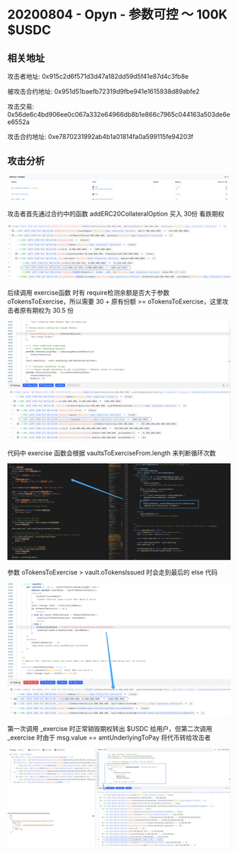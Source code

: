 # 20200804 - Opyn - 参数可控 ～ 100K $USDC

## 相关地址

攻击者地址: 0x915c2d6f571d3d47a182dd59d5f41e87d4c3fb8e

被攻击合约地址: 0x951d51baefb72319d9fbe941e1615938d89abfe2

攻击交易: 0x56de6c4bd906ee0c067a332e64966db8b1e866c7965c044163a503de6ee6552a

攻击合约地址: 0xe7870231992ab4b1a01814fa0a599115fe94203f

## 攻击分析

![image.png](../../img/1707833897045-234f3850-3634-4148-b36d-ca6ae9ee6e10.png)

攻击者首先通过合约中的函数 addERC20CollateralOption 买入 30份 看跌期权

![img](../../img/1707834000753-d4bc74f8-9dc8-4df1-a7d8-dbb54a2811db.png)

后续调用 exercise函数 时有 require检测余额是否大于参数 oTokensToExercise，所以需要 30 + 原有份额 >= oTokensToExercise，这里攻击者原有期权为 30.5 份

![img](../../img/1707834116737-a2d4befa-6437-412c-8aee-79638cd13ed7.png)

代码中 exercise 函数会根据 vaultsToExerciseFrom.length 来判断循环次数

![img](../../img/1707835177794-cd1f8924-8d35-4403-a43d-2ae86770bd88.png)

参数 oTokensToExercise > vault.oTokensIssued 时会走到最后的 else 代码

![img](../../img/1707878769061-bc705732-c2a1-4468-8daf-a444b6941467.png)

第一次调用 _exercise 时正常销毁期权转出 $USDC 给用户，但第二次调用 _exercise 时由于 msg.value == amtUnderlyingToPay 将代币转给攻击者

![img](../../img/1707915520930-737d6889-67d1-4b6b-99cd-fcde9af2b6c3.png)